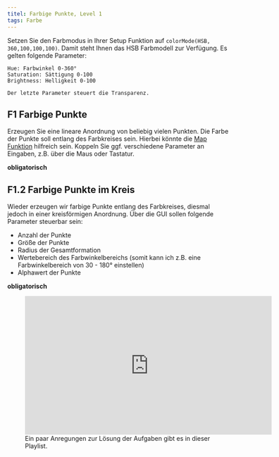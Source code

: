 ```yaml
---
titel: Farbige Punkte, Level 1
tags: Farbe
---
```


Setzen Sie den Farbmodus in Ihrer Setup Funktion auf `colorMode(HSB, 360,100,100,100)`. Damit steht Ihnen das HSB Farbmodell zur Verfügung. Es gelten folgende Parameter:
```
Hue: Farbwinkel 0-360°
Saturation: Sättigung 0-100
Brightness: Helligkeit 0-100

Der letzte Parameter steuert die Transparenz.
```

## F1 Farbige Punkte
Erzeugen Sie eine lineare Anordnung von beliebig vielen Punkten. Die Farbe der Punkte soll entlang des Farbkreises sein. Hierbei könnte die [Map Funktion](https://p5js.org/reference/p5/map) hilfreich sein. Koppeln Sie ggf. verschiedene Parameter an Eingaben, z.B. über die Maus oder Tastatur.


**obligatorisch**

## F1.2 Farbige Punkte im Kreis
Wieder erzeugen wir farbige Punkte entlang des Farbkreises, diesmal jedoch in einer kreisförmigen Anordnung. Über die GUI sollen folgende Parameter steuerbar sein:
- Anzahl der Punkte
- Größe der Punkte
- Radius der Gesamtformation
- Wertebereich des Farbwinkelbereichs (somit kann ich z.B. eine Farbwinkelbereich von 30 - 180° einstellen)
- Alphawert der Punkte

**obligatorisch**

<figure class="video-container">
<iframe width="560" height="315" src="https://www.youtube.com/embed/videoseries?list=PLfnobFnVauQCcCzRrcpIGFlXEOiVdvjMc" title="YouTube video player" frameborder="0" allow="accelerometer; autoplay; clipboard-write; encrypted-media; gyroscope; picture-in-picture" allowfullscreen></iframe>
<figcaption>
Ein paar Anregungen zur Lösung der Aufgaben gibt es in dieser Playlist.
</figcaption>
</figure>
